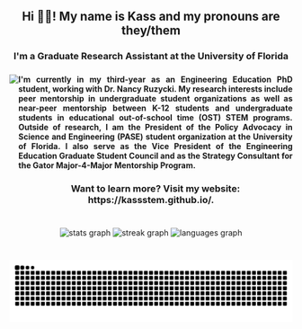 <h2 align="center">Hi 👋🏼! My name is Kass and my pronouns are they/them</h2>

###

<h3 align="center">I'm a Graduate Research Assistant at the University of Florida</h3>

###

<img align="left" height="200" src="https://i.giphy.com/media/v1.Y2lkPTc5MGI3NjExOW8wOG5tcjg4YWQ1YWRyOTd6YmdmcjdtOWIydmVnZ3BzY293emMzeSZlcD12MV9pbnRlcm5hbF9naWZfYnlfaWQmY3Q9cw/BCBA6zkg9ih3JcGYEn/giphy.gif"  />

###

<h4 align="justify">I'm currently in my third-year as an Engineering Education PhD student, working with Dr. Nancy Ruzycki. My research interests include peer mentorship in undergraduate student organizations as well as near-peer mentorship between K-12 students and undergraduate students in educational out-of-school time (OST) STEM programs. Outside of research, I am the President of the Policy Advocacy in Science and Engineering (PASE) student organization at the University of Florida. I also serve as the Vice President of the Engineering Education Graduate Student Council and as the Strategy Consultant for the Gator Major-4-Major Mentorship Program.</h4>

###

<h3 align="center">Want to learn more? Visit my website: https://kassstem.github.io/.</h3>

###

<br clear="both">

<div align="center">
  <img src="https://github-readme-stats.vercel.app/api?username=kassSTEM&hide_title=false&hide_rank=false&show_icons=true&include_all_commits=true&count_private=true&disable_animations=false&theme=radical&locale=en&hide_border=false" height="150" alt="stats graph"  />
  <img src="https://streak-stats.demolab.com?user=kassSTEM&locale=en&mode=weekly&theme=radical&hide_border=false&border_radius=5" height="150" alt="streak graph"  />
  <img src="https://github-readme-stats.vercel.app/api/top-langs?username=kassSTEM&locale=en&hide_title=false&layout=compact&card_width=320&langs_count=5&theme=radical&hide_border=false" height="150" alt="languages graph"  />
</div>

###

<br clear="both">

<div align="center">
  <img src="https://raw.githubusercontent.com/kassSTEM/kassSTEM/output/snake.svg" alt="Snake animation" />
</div>

###
